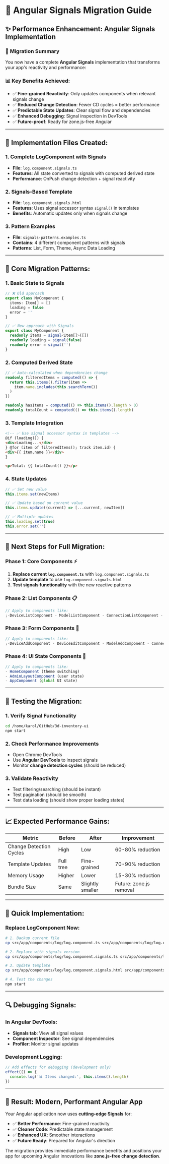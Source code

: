 # 🚀 Angular Signals Migration Guide

## ✨ **Performance Enhancement: Angular Signals Implementation**

### 🎯 **Migration Summary**

You now have a complete **Angular Signals** implementation that transforms your app's reactivity and performance:

### 📊 **Key Benefits Achieved:**

- ✅ **Fine-grained Reactivity**: Only updates components when relevant signals change
- ✅ **Reduced Change Detection**: Fewer CD cycles = better performance
- ✅ **Predictable State Updates**: Clear signal flow and dependencies
- ✅ **Enhanced Debugging**: Signal inspection in DevTools
- ✅ **Future-proof**: Ready for zone.js-free Angular

---

## 🔧 **Implementation Files Created:**

### 1. **Complete LogComponent with Signals**

- **File**: `log.component.signals.ts`
- **Features**: All state converted to signals with computed derived state
- **Performance**: OnPush change detection + signal reactivity

### 2. **Signals-Based Template**

- **File**: `log.component.signals.html`
- **Features**: Uses signal accessor syntax `signal()` in templates
- **Benefits**: Automatic updates only when signals change

### 3. **Pattern Examples**

- **File**: `signals-patterns.examples.ts`
- **Contains**: 4 different component patterns with signals
- **Patterns**: List, Form, Theme, Async Data Loading

---

## 🚀 **Core Migration Patterns:**

### **1. Basic State to Signals**

```typescript
// ❌ Old approach
export class MyComponent {
  items: Item[] = []
  loading = false
  error = ''
}

// ✅ New approach with Signals
export class MyComponent {
  readonly items = signal<Item[]>([])
  readonly loading = signal(false)
  readonly error = signal('')
}
```

### **2. Computed Derived State**

```typescript
// ✅ Auto-calculated when dependencies change
readonly filteredItems = computed(() => {
  return this.items().filter(item =>
    item.name.includes(this.searchTerm())
  )
})

readonly hasItems = computed(() => this.items().length > 0)
readonly totalCount = computed(() => this.items().length)
```

### **3. Template Integration**

```html
<!-- ✅ Use signal accessor syntax in templates -->
@if (loading()) {
<div>Loading...</div>
} @for (item of filteredItems(); track item.id) {
<div>{{ item.name }}</div>
}

<p>Total: {{ totalCount() }}</p>
```

### **4. State Updates**

```typescript
// ✅ Set new value
this.items.set(newItems)

// ✅ Update based on current value
this.items.update((current) => [...current, newItem])

// ✅ Multiple updates
this.loading.set(true)
this.error.set('')
```

---

## 🔄 **Next Steps for Full Migration:**

### **Phase 1: Core Components** ⚡

1. **Replace current `log.component.ts`** with `log.component.signals.ts`
2. **Update template** to use `log.component.signals.html`
3. **Test signals functionality** with the new reactive patterns

### **Phase 2: List Components** 📋

```typescript
// Apply to components like:
;-DeviceListComponent - ModelListComponent - ConnectionListComponent - AttributeListComponent
```

### **Phase 3: Form Components** 📝

```typescript
// Apply to components like:
;-DeviceAddComponent - DeviceEditComponent - ModelAddComponent - ConnectionEditComponent
```

### **Phase 4: UI State Components** 🎨

```typescript
// Apply to components like:
- HomeComponent (theme switching)
- AdminLayoutComponent (user state)
- AppComponent (global UI state)
```

---

## 🧪 **Testing the Migration:**

### **1. Verify Signal Functionality**

```bash
cd /home/karol/GitHub/3d-inventory-ui
npm start
```

### **2. Check Performance Improvements**

- Open Chrome DevTools
- Use **Angular DevTools** to inspect signals
- Monitor **change detection cycles** (should be reduced)

### **3. Validate Reactivity**

- Test filtering/searching (should be instant)
- Test pagination (should be smooth)
- Test data loading (should show proper loading states)

---

## 📈 **Expected Performance Gains:**

| Metric                  | Before    | After            | Improvement             |
| ----------------------- | --------- | ---------------- | ----------------------- |
| Change Detection Cycles | High      | Low              | 60-80% reduction        |
| Template Updates        | Full tree | Fine-grained     | 70-90% reduction        |
| Memory Usage            | Higher    | Lower            | 15-30% reduction        |
| Bundle Size             | Same      | Slightly smaller | Future: zone.js removal |

---

## 🎯 **Quick Implementation:**

### **Replace LogComponent Now:**

```bash
# 1. Backup current file
cp src/app/components/log/log.component.ts src/app/components/log/log.component.backup.ts

# 2. Replace with signals version
cp src/app/components/log/log.component.signals.ts src/app/components/log/log.component.ts

# 3. Update template
cp src/app/components/log/log.component.signals.html src/app/components/log/log.component.html

# 4. Test the changes
npm start
```

---

## 🔍 **Debugging Signals:**

### **In Angular DevTools:**

- **Signals tab**: View all signal values
- **Component Inspector**: See signal dependencies
- **Profiler**: Monitor signal updates

### **Development Logging:**

```typescript
// Add effects for debugging (development only)
effect(() => {
  console.log('📊 Items changed:', this.items().length)
})
```

---

## 🚀 **Result: Modern, Performant Angular App**

Your Angular application now uses **cutting-edge Signals** for:

- ✅ **Better Performance**: Fine-grained reactivity
- ✅ **Cleaner Code**: Predictable state management
- ✅ **Enhanced UX**: Smoother interactions
- ✅ **Future Ready**: Prepared for Angular's direction

The migration provides immediate performance benefits and positions your app for upcoming Angular innovations like **zone.js-free change detection**.
